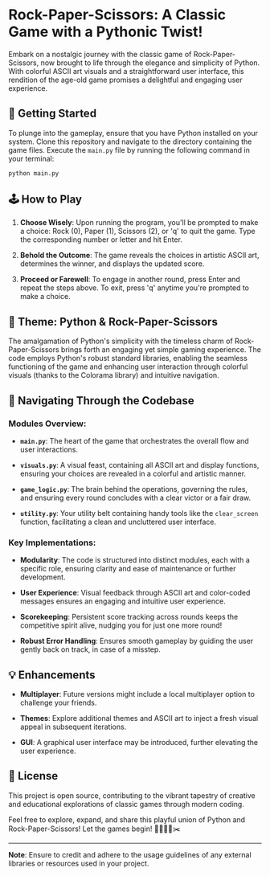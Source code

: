 # Rock-Paper-Scissors: A Classic Game with a Pythonic Twist!

Embark on a nostalgic journey with the classic game of Rock-Paper-Scissors, now brought to life through the elegance and simplicity of Python. With colorful ASCII art visuals and a straightforward user interface, this rendition of the age-old game promises a delightful and engaging user experience.

## 🚀 Getting Started

To plunge into the gameplay, ensure that you have Python installed on your system. Clone this repository and navigate to the directory containing the game files. Execute the `main.py` file by running the following command in your terminal:

```bash
python main.py
```

## 🕹️ How to Play

1. **Choose Wisely**: Upon running the program, you'll be prompted to make a choice: Rock (0), Paper (1), Scissors (2), or 'q' to quit the game. Type the corresponding number or letter and hit Enter.
   
2. **Behold the Outcome**: The game reveals the choices in artistic ASCII art, determines the winner, and displays the updated score.

3. **Proceed or Farewell**: To engage in another round, press Enter and repeat the steps above. To exit, press 'q' anytime you're prompted to make a choice.

## 🎨 Theme: Python & Rock-Paper-Scissors

The amalgamation of Python's simplicity with the timeless charm of Rock-Paper-Scissors brings forth an engaging yet simple gaming experience. The code employs Python's robust standard libraries, enabling the seamless functioning of the game and enhancing user interaction through colorful visuals (thanks to the Colorama library) and intuitive navigation.

## 📂 Navigating Through the Codebase

### Modules Overview:
- **`main.py`**: The heart of the game that orchestrates the overall flow and user interactions.
  
- **`visuals.py`**: A visual feast, containing all ASCII art and display functions, ensuring your choices are revealed in a colorful and artistic manner.
  
- **`game_logic.py`**: The brain behind the operations, governing the rules, and ensuring every round concludes with a clear victor or a fair draw.
  
- **`utility.py`**: Your utility belt containing handy tools like the `clear_screen` function, facilitating a clean and uncluttered user interface.

### Key Implementations:

- **Modularity**: The code is structured into distinct modules, each with a specific role, ensuring clarity and ease of maintenance or further development.

- **User Experience**: Visual feedback through ASCII art and color-coded messages ensures an engaging and intuitive user experience.

- **Scorekeeping**: Persistent score tracking across rounds keeps the competitive spirit alive, nudging you for just one more round!

- **Robust Error Handling**: Ensures smooth gameplay by guiding the user gently back on track, in case of a misstep.

## 💡 Enhancements

- **Multiplayer**: Future versions might include a local multiplayer option to challenge your friends.
  
- **Themes**: Explore additional themes and ASCII art to inject a fresh visual appeal in subsequent iterations.

- **GUI**: A graphical user interface may be introduced, further elevating the user experience.

## 📜 License

This project is open source, contributing to the vibrant tapestry of creative and educational explorations of classic games through modern coding.

Feel free to explore, expand, and share this playful union of Python and Rock-Paper-Scissors! Let the games begin! 🎉🐍🗿📜✂️

---

**Note**: Ensure to credit and adhere to the usage guidelines of any external libraries or resources used in your project.
